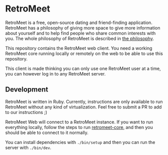 # RetroMeet

RetroMeet is a free, open-source dating and friend-finding application. RetroMeet has a philosophy of giving more space to give more information about yourself and to help find people who share common interests with you. The whole philosophy of RetroMeet is described in [the philosophy](https://github.com/renatolond/retromeet-core/blob/main/docs/the_philosophy.md).

This repository contains the RetroMeet web client. You need a working RetroMeet core running locally or remotely on the web to be able to use this repository.

This client is made thinking you can only use one RetroMeet user at a time, you can however log in to any RetroMeet server.

## Development

RetroMeet is written in Ruby. Currently, instructions are only available to run RetroMeet without any kind of virtualization. Feel free to submit a PR to add to our instructions ;)

RetroMeet Web will connect to a RetroMeet instance. If you want to run everything locally, follow the steps to run [retromeet-core](https://github.com/renatolond/retromeet-core/tree/main?tab=readme-ov-file#development), and then you should be able to connect to it normally.

You can install dependencies with `./bin/setup` and then you can run the server with `./bin/dev`.
